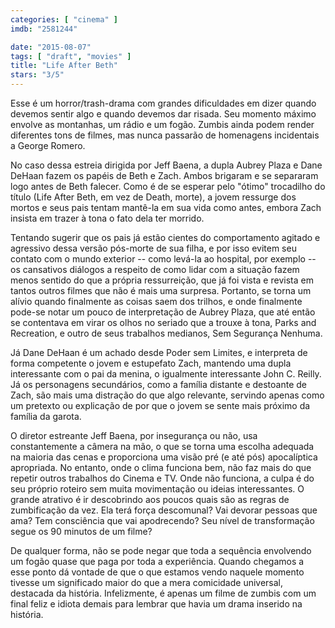 ```yaml
---
categories: [ "cinema" ]
imdb: "2581244"

date: "2015-08-07"
tags: [ "draft", "movies" ]
title: "Life After Beth"
stars: "3/5"
---
```

Esse é um horror/trash-drama com grandes dificuldades em dizer quando devemos sentir algo e quando devemos dar risada. Seu momento máximo envolve as montanhas, um rádio e um fogão. Zumbis ainda podem render diferentes tons de filmes, mas nunca passarão de homenagens incidentais a George Romero.

No caso dessa estreia dirigida por Jeff Baena, a dupla Aubrey Plaza e Dane DeHaan fazem os papéis de Beth e Zach. Ambos brigaram e se separaram logo antes de Beth falecer. Como é de se esperar pelo "ótimo" trocadilho do título (Life After Beth, em vez de Death, morte), a jovem ressurge dos mortos e seus pais tentam mantê-la em sua vida como antes, embora Zach insista em trazer à tona o fato dela ter morrido.

Tentando sugerir que os pais já estão cientes do comportamento agitado e agressivo dessa versão pós-morte de sua filha, e por isso evitem seu contato com o mundo exterior -- como levá-la ao hospital, por exemplo -- os cansativos diálogos a respeito de como lidar com a situação fazem menos sentido do que a própria ressurreição, que já foi vista e revista em tantos outros filmes que não é mais uma surpresa. Portanto, se torna um alívio quando finalmente as coisas saem dos trilhos, e onde finalmente pode-se notar um pouco de interpretação de Aubrey Plaza, que até então se contentava em virar os olhos no seriado que a trouxe à tona, Parks and Recreation, e outro de seus trabalhos medianos, Sem Segurança Nenhuma.

Já Dane DeHaan é um achado desde Poder sem Limites, e interpreta de forma competente o jovem e estupefato Zach, mantendo uma dupla interessante com o pai da menina, o igualmente interessante John C. Reilly. Já os personagens secundários, como a família distante e destoante de Zach, são mais uma distração do que algo relevante, servindo apenas como um pretexto ou explicação de por que o jovem se sente mais próximo da família da garota.

O diretor estreante Jeff Baena, por insegurança ou não, usa constantemente a câmera na mão, o que se torna uma escolha adequada na maioria das cenas e proporciona uma visão pré (e até pós) apocalíptica apropriada. No entanto, onde o clima funciona bem, não faz mais do que repetir outros trabalhos do Cinema e TV. Onde não funciona, a culpa é do seu próprio roteiro sem muita movimentação ou ideias interessantes. O grande atrativo é ir descobrindo aos poucos quais são as regras de zumbificação da vez. Ela terá força descomunal? Vai devorar pessoas que ama? Tem consciência que vai apodrecendo? Seu nível de transformação segue os 90 minutos de um filme?

De qualquer forma, não se pode negar que toda a sequência envolvendo um fogão quase que paga por toda a experiência. Quando chegamos a esse ponto dá vontade de que o que estamos vendo naquele momento tivesse um significado maior do que a mera comicidade universal, destacada da história. Infelizmente, é apenas um filme de zumbis com um final feliz e idiota demais para lembrar que havia um drama inserido na história.
